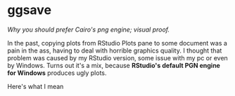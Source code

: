 # ggsave

*Why you should prefer Cairo's png engine; visual proof.*

In the past, copying plots from RStudio Plots pane to some document was a pain in the ass, having to deal with horrible graphics quality. I thought that problem was caused by my RStudio version, some issue with my pc or even by Windows. Turns out it's a mix, because **RStudio's default PGN engine for Windows** produces ugly plots.

Here's what I mean
